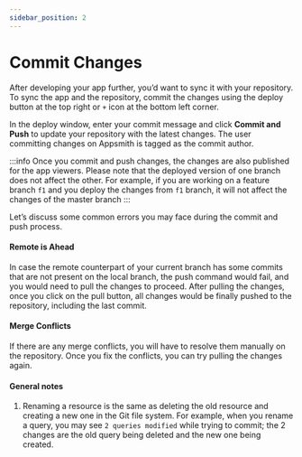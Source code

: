 ```yaml
---
sidebar_position: 2
---
```


# Commit Changes

After developing your app further, you’d want to sync it with your repository. To sync the app and the repository, commit the changes using the deploy button at the top right or `+` icon at the bottom left corner.

In the deploy window, enter your commit message and click **Commit and Push** to update your repository with the latest changes. The user committing changes on Appsmith is tagged as the commit author.

:::info
Once you commit and push changes, the changes are also published for the app viewers. Please note that the deployed version of one branch does not affect the other. For example, if you are working on a feature branch `f1` and you deploy the changes from `f1` branch, it will not affect the changes of the master branch
:::

Let’s discuss some common errors you may face during the commit and push process.

#### Remote is Ahead

In case the remote counterpart of your current branch has some commits that are not present on the local branch, the push command would fail, and you would need to pull the changes to proceed. After pulling the changes, once you click on the pull button, all changes would be finally pushed to the repository, including the last commit.

#### Merge Conflicts

If there are any merge conflicts, you will have to resolve them manually on the repository. Once you fix the conflicts, you can try pulling the changes again.

#### General notes
1. Renaming a resource is the same as deleting the old resource and creating a new one in the Git file system. For example, when you rename a query, you may see `2 queries modified` while trying to commit; the 2 changes are the old query being deleted and the new one being created.
